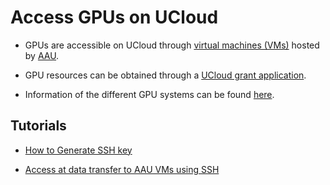 # Access GPUs on UCloud

- GPUs are accessible on UCloud through [virtual machines (VMs)](https://cloud.sdu.dk/app/applications/search?q=Virtual%20Machines) hosted by [AAU](https://cloud.sdu.dk/app/providers/detailed/aau). 

- GPU resources can  be obtained through a [UCloud grant application](/HPC_Facilities/GrantApp/).

- Information of the different GPU systems can be found [here](/HPC_Facilities/MachineType/).

## Tutorials

- [How to Generate SSH key](/Tutorials/VMs/shh/)

- [Access at data transfer to AAU VMs using SSH](/Tutorials/VMs/connectVM/)